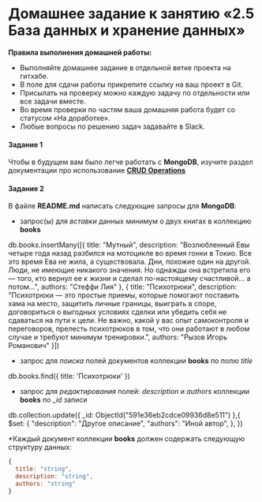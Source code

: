 # Домашнее задание к занятию «2.5 База данных и хранение данных»

**Правила выполнения домашней работы:** 
* Выполняйте домашнее задание в отдельной ветке проекта на гитхабе.
* В поле для сдачи работы прикрепите ссылку на ваш проект в Git.
* Присылать на проверку можно каждую задачу по отдельности или все задачи вместе. 
* Во время проверки по частям ваша домашняя работа будет со статусом «На доработке».
* Любые вопросы по решению задач задавайте в Slack.


#### Задание 1
Чтобы в будущем вам было легче работать с **MongoDB**, изучите раздел 
документации про использование [**CRUD Operations**](https://docs.mongodb.com/manual/crud/)

#### Задание 2
В файле **README.md** написать следующие запросы для **MongoDB**:
 - запрос(ы) для *вставки* данных минимум о двух книгах в коллекцию **books**
 
 db.books.insertMany([{
   title: "Мутный",
   description: "Возлюбленный Евы четыре года назад разбился на мотоцикле во время гонки в Токио. Все это время Ева не жила, а существовала. Дни, похожие один на другой. Люди, не имеющие никакого значения. Но однажды она встретила его — того, кто вернул ее к жизни и сделал по-настоящему счастливой… а потом…",
   authors: "Стеффи Лия"
 }, {
   title: "Психотрюки",
   description: "Психотрюки — это простые приемы, которые помогают поставить хама на место, защитить личные границы, выиграть в споре, договориться о выгодных условиях сделки или убедить себя не сдаваться на пути к цели. Не важно, какой у вас опыт самоконтроля и переговоров, прелесть психотрюков в том, что они работают в любом случае и требуют минимум тренировки.",
   authors: "Рызов Игорь Романович"
 }])

 - запрос для *поиска* полей документов коллекции **books** по полю *title*

db.books.find({
  title: 'Психотрюки'
})

 - запрос для *редактирования* полей: *description* и *authors* коллекции **books** по *_id* записи

 db.collection.update({
   _id: ObjectId("591e36eb2cdce09936d8e511")
 },{
   $set: {
     "description": "Другое описание",
     "authors": "Иной автор", 
   },
 })
 
*Каждый документ коллекции **books** должен содержать следующую структуру данных: 
```javascript
{
  title: "string",
  description: "string",
  authors: "string"
}
``` 
